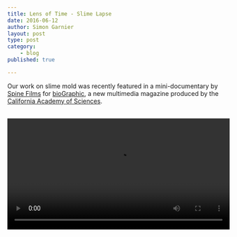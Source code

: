 ```yaml
---
title: Lens of Time - Slime Lapse
date: 2016-06-12
author: Simon Garnier
layout: post
type: post
category:
    - blog
published: true

---
```


Our work on slime mold was recently featured in a mini-documentary by [Spine Films](http://www.spinefilms.com/) for [bioGraphic](http://biographic.com/), a new multimedia magazine produced by the [California Academy of Sciences](http://www.calacademy.org/).

<br>

<video width="100%" controls="controls">
  <source src="http://n2ps.storied.co/uploads/548ceb34b78402c4c1baadd636a132f4.mp4" type="video/mp4">
</video>
